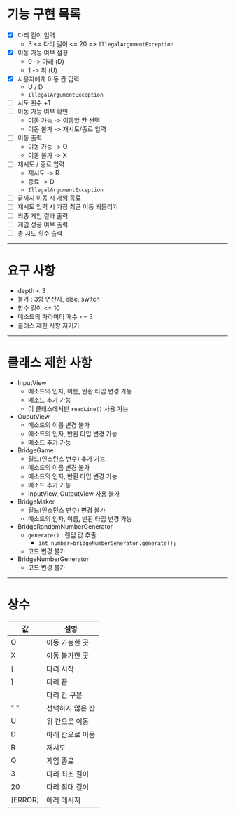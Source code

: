 # 기능 구현 목록

- [x] 다리 길이 입력
    - 3 <= 다리 길이 <= 20 => `IllegalArgumentException`
- [x] 이동 가능 여부 설정
    - 0 -> 아래 (D)
    - 1 -> 위 (U)
- [x] 사용자에게 이동 칸 입력
    - U / D
    - `IllegalArgumentException`
- [ ] 시도 횟수 +1
- [ ] 이동 가능 여부 확인
    - 이동 가능 -> 이동할 칸 선택
    - 이동 불가 -> 재시도/종료 입력
- [ ] 이동 출력
    - 이동 가능 -> O
    - 이동 불가 -> X
- [ ] 재시도 / 종료 입력
    - 재시도 -> R
    - 종료 -> D
    - `IllegalArgumentException`
- [ ] 끝까지 이동 시 게임 종료
- [ ] 재시도 입력 시 가장 최근 이동 되돌리기
- [ ] 최종 게임 결과 출력
- [ ] 게임 성공 여부 출력
- [ ] 총 시도 횟수 출력

---

# 요구 사항

- depth < 3
- 불가 : 3항 연산자, else, switch
- 함수 길이 <= 10
- 메소드의 파라미터 개수 <= 3
- 클래스 제한 사항 지키기

---

# 클래스 제한 사항

- InputView
    - 메소드의 인자, 이름, 반환 타입 변경 가능
    - 메소드 추가 가능
    - 이 클래스에서만 `readLine()` 사용 가능
- OuputView
    - 메소드의 이름 변경 불가
    - 메소드의 인자, 반환 타입 변경 가능
    - 메소드 추가 가능
- BridgeGame
    - 필드(인스턴스 변수) 추가 가능
    - 메소드의 이름 변경 불가
    - 메소드의 인자, 반환 타입 변경 가능
    - 메소드 추가 가능
    - InputView, OutputView 사용 불가
- BridgeMaker
    - 필드(인스턴스 변수) 변경 불가
    - 메소드의 인자, 이름, 반환 타입 변경 가능
- BridgeRandomNumberGenerator
    - `generate()` : 랜덤 값 추출
        - `int number=bridgeNumberGenerator.generate();`
    - 코드 변경 불가
- BridgeNumberGenerator
    - 코드 변경 불가

---

# 상수

| 값       | 설명       |
|---------|----------|
| O       | 이동 가능한 곳 |
| X       | 이동 불가한 곳 |
| [       | 다리 시작    |
| ]       | 다리 끝     |
|           | 다리 칸 구분   |
| " "     | 선택하지 않은 칸 |
| U       | 위 칸으로 이동 |
| D       | 아래 칸으로 이동 |
| R       | 재시도      |
| Q       | 게임 종료    |
| 3       | 다리 최소 길이 |
| 20      | 다리 최대 길이 |
| [ERROR] | 에러 메시지   |
